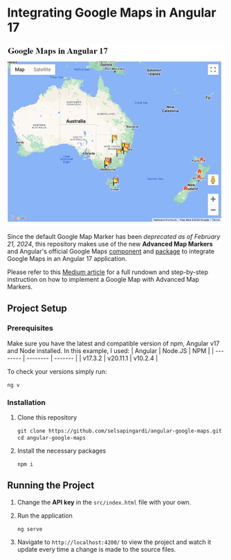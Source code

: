# Integrating Google Maps in Angular 17

![Google Map Example with Advanced Map Markers](src/assets/example.png)

Since the default Google Map Marker has been _deprecated as of February 21, 2024_, this repository makes use of the new **Advanced Map Markers** and Angular's official Google Maps [component](https://github.com/angular/components/blob/main/src/google-maps/README.md) and [package](https://www.npmjs.com/package/@angular/google-maps) to integrate Google Maps in an Angular 17 application.

Please refer to this [Medium article](https://medium.com/@selsa-pingardi/integrating-google-maps-in-angular-17-66487ed2238c) for a full rundown and step-by-step instruction on how to implement a Google Map with Advanced Map Markers.

## Project Setup

### Prerequisites

Make sure you have the latest and compatible version of npm, Angular v17 and Node installed. In this example, I used:
| Angular | Node.JS | NPM |
| -------- | -------- | ------- |
| v17.3.2 | v20.11.1 | v10.2.4 |

To check your versions simply run:

```
ng v
```

### Installation

1. Clone this repository

   ```
   git clone https://github.com/selsapingardi/angular-google-maps.git
   cd angular-google-maps
   ```

2. Install the necessary packages
   ```
   npm i
   ```

## Running the Project

1. Change the **API key** in the `src/index.html` file with your own.

2. Run the application

   ```
   ng serve
   ```

3. Navigate to `http://localhost:4200/` to view the project and watch it update every time a change is made to the source files.
